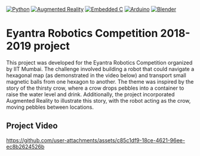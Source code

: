 [![Python](https://img.shields.io/badge/Python-3.8-blue?logo=python&logoColor=white)](https://www.python.org/)
[![Augmented Reality](https://img.shields.io/badge/Augmented%20Reality-AR-blueviolet)](#)
[![Embedded C](https://img.shields.io/badge/Embedded%20C-%23f34b7d.svg?&logo=c&logoColor=white)](#)
[![Arduino](https://img.shields.io/badge/Arduino-IDE-green?logo=arduino&logoColor=white)](https://www.arduino.cc/)
[![Blender](https://img.shields.io/badge/Blender-3D-orange?logo=blender&logoColor=white)](https://www.blender.org/)

# Eyantra Robotics Competition 2018-2019 project

This project was developed for the Eyantra Robotics Competition organized by IIT Mumbai. The challenge involved building a robot that could navigate a hexagonal map (as demonstrated in the video below) and transport small magnetic balls from one hexagon to another. The theme was inspired by the story of the thirsty crow, where a crow drops pebbles into a container to raise the water level and drink. Additionally, the project incorporated Augmented Reality to illustrate this story, with the robot acting as the crow, moving pebbles between locations.

## Project Video
https://github.com/user-attachments/assets/c85c1df9-18ce-4621-96ee-ec8b2624526b

